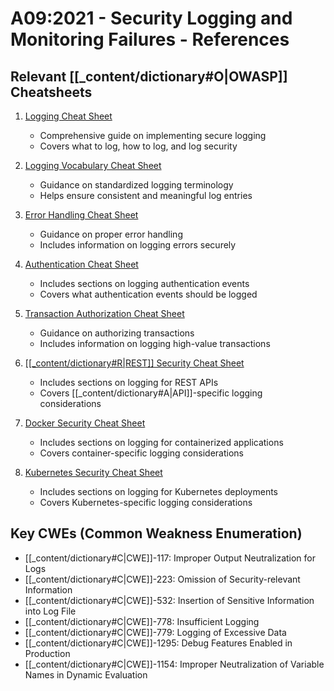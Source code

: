 # A09:2021 - Security Logging and Monitoring Failures - References

## Relevant [[_content/dictionary#O|OWASP]] Cheatsheets

1. [Logging Cheat Sheet](../../[[_content/dictionary#O|OWASP]]%20Cheatsheet/cheatsheets/Logging_Cheat_Sheet.html)
   - Comprehensive guide on implementing secure logging
   - Covers what to log, how to log, and log security

2. [Logging Vocabulary Cheat Sheet](../../[[_content/dictionary#O|OWASP]]%20Cheatsheet/cheatsheets/Logging_Vocabulary_Cheat_Sheet.html)
   - Guidance on standardized logging terminology
   - Helps ensure consistent and meaningful log entries

3. [Error Handling Cheat Sheet](../../[[_content/dictionary#O|OWASP]]%20Cheatsheet/cheatsheets/Error_Handling_Cheat_Sheet.html)
   - Guidance on proper error handling
   - Includes information on logging errors securely

4. [Authentication Cheat Sheet](../../[[_content/dictionary#O|OWASP]]%20Cheatsheet/cheatsheets/Authentication_Cheat_Sheet.html)
   - Includes sections on logging authentication events
   - Covers what authentication events should be logged

5. [Transaction Authorization Cheat Sheet](../../[[_content/dictionary#O|OWASP]]%20Cheatsheet/cheatsheets/Transaction_Authorization_Cheat_Sheet.html)
   - Guidance on authorizing transactions
   - Includes information on logging high-value transactions

6. [[[_content/dictionary#R|REST]] Security Cheat Sheet](../../[[_content/dictionary#O|OWASP]]%20Cheatsheet/cheatsheets/REST_Security_Cheat_Sheet.html)
   - Includes sections on logging for REST APIs
   - Covers [[_content/dictionary#A|API]]-specific logging considerations

7. [Docker Security Cheat Sheet](../../[[_content/dictionary#O|OWASP]]%20Cheatsheet/cheatsheets/Docker_Security_Cheat_Sheet.html)
   - Includes sections on logging for containerized applications
   - Covers container-specific logging considerations

8. [Kubernetes Security Cheat Sheet](../../[[_content/dictionary#O|OWASP]]%20Cheatsheet/cheatsheets/Kubernetes_Security_Cheat_Sheet.html)
   - Includes sections on logging for Kubernetes deployments
   - Covers Kubernetes-specific logging considerations

## Key CWEs (Common Weakness Enumeration)

- [[_content/dictionary#C|CWE]]-117: Improper Output Neutralization for Logs
- [[_content/dictionary#C|CWE]]-223: Omission of Security-relevant Information
- [[_content/dictionary#C|CWE]]-532: Insertion of Sensitive Information into Log File
- [[_content/dictionary#C|CWE]]-778: Insufficient Logging
- [[_content/dictionary#C|CWE]]-779: Logging of Excessive Data
- [[_content/dictionary#C|CWE]]-1295: Debug Features Enabled in Production
- [[_content/dictionary#C|CWE]]-1154: Improper Neutralization of Variable Names in Dynamic Evaluation 